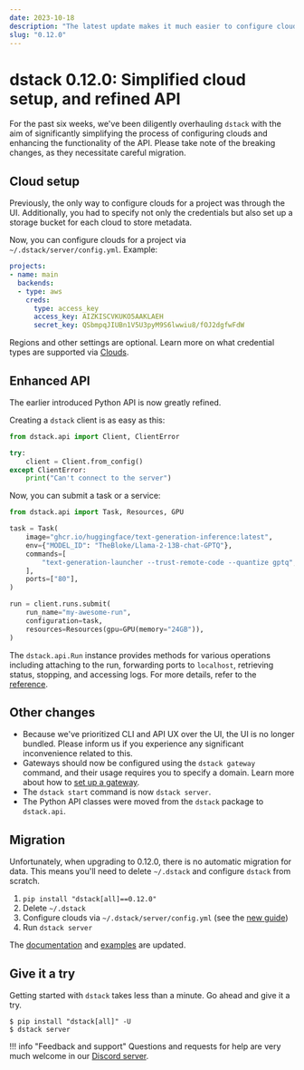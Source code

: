 ```yaml
---
date: 2023-10-18
description: "The latest update makes it much easier to configure clouds and enhances the Python API."
slug: "0.12.0"
---
```


# dstack 0.12.0: Simplified cloud setup, and refined API

For the past six weeks, we've been diligently overhauling `dstack` with the aim of significantly simplifying the process
of configuring clouds and enhancing the functionality of the API. Please take note of the breaking
changes, as they necessitate careful migration.

<!-- more -->

## Cloud setup

Previously, the only way to configure clouds for a project was through the UI. Additionally, you had to specify not only
the credentials but also set up a storage bucket for each cloud to store metadata.

Now, you can configure clouds for a project via `~/.dstack/server/config.yml`. Example:

<div editor-title="~/.dstack/server/config.yml">

```yaml
projects:
- name: main
  backends:
  - type: aws
    creds:
      type: access_key
      access_key: AIZKISCVKUKO5AAKLAEH
      secret_key: QSbmpqJIUBn1V5U3pyM9S6lwwiu8/fOJ2dgfwFdW
```

</div>

Regions and other settings are optional. Learn more on what credential types are supported 
via [Clouds](../../docs/installation/index.md).

## Enhanced API

The earlier introduced Python API is now greatly refined.

Creating a `dstack` client is as easy as this: 

```python
from dstack.api import Client, ClientError

try:
    client = Client.from_config()
except ClientError:
    print("Can't connect to the server")
```

Now, you can submit a task or a service:

```python
from dstack.api import Task, Resources, GPU

task = Task(
    image="ghcr.io/huggingface/text-generation-inference:latest",
    env={"MODEL_ID": "TheBloke/Llama-2-13B-chat-GPTQ"},
    commands=[
        "text-generation-launcher --trust-remote-code --quantize gptq",
    ],
    ports=["80"],
)

run = client.runs.submit(
    run_name="my-awesome-run",
    configuration=task,
    resources=Resources(gpu=GPU(memory="24GB")),
)
```

The `dstack.api.Run` instance provides methods for various operations including attaching to the run, 
forwarding ports to `localhost`, retrieving status, stopping, and accessing logs. For more details, refer to 
the [reference](../../docs/reference/api/python/index.md).

## Other changes

- Because we've prioritized CLI and API UX over the UI, the UI is no longer bundled. 
Please inform us if you experience any significant inconvenience related to this.
- Gateways should now be configured using the `dstack gateway` command, and their usage requires you to specify a domain.
  Learn more about how to [set up a gateway](../../docs/concepts/services.md#set-up-a-gateway).
- The `dstack start` command is now `dstack server`.
- The Python API classes were moved from the `dstack` package to `dstack.api`.

## Migration

Unfortunately, when upgrading to 0.12.0, there is no automatic migration for data.
This means you'll need to delete `~/.dstack` and configure `dstack` from scratch.

1. `pip install "dstack[all]==0.12.0"`
2. Delete `~/.dstack`
3. Configure clouds via `~/.dstack/server/config.yml` (see the [new guide](../../docs/installation/index.md))
4. Run `dstack server`

The [documentation](../../docs/index.md) and [examples](../../examples/index.md) are updated.

## Give it a try

Getting started with `dstack` takes less than a minute. Go ahead and give it a try.

<div class="termy">

```shell
$ pip install "dstack[all]" -U
$ dstack server
```
</div>

!!! info "Feedback and support"
    Questions and requests for help are very much welcome in our 
    [Discord server](https://discord.gg/u8SmfwPpMd).